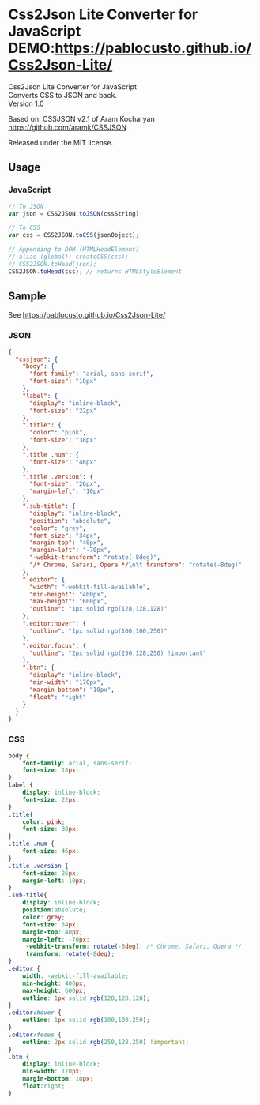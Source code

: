 # Css2Json Lite Converter for JavaScript  DEMO:https://pablocusto.github.io/Css2Json-Lite/

Css2Json Lite Converter for JavaScript  
Converts CSS to JSON and back.  
Version 1.0

Based on: CSSJSON v2.1 of Aram Kocharyan https://github.com/aramk/CSSJSON 

Released under the MIT license.

## Usage

### JavaScript
```javascript
// To JSON
var json = CSS2JSON.toJSON(cssString);

// To CSS
var css = CSS2JSON.toCSS(jsonObject);

// Appending to DOM (HTMLHeadElement)
// alias (global): createCSS(css);
// CSS2JSON.toHead(json);
CSS2JSON.toHead(css); // returns HTMLStyleElement
```

## Sample

See https://pablocusto.github.io/Css2Json-Lite/

### JSON

```json
{
  "cssjson": {
    "body": {
      "font-family": "arial, sans-serif",
      "font-size": "18px"
    },
    "label": {
      "display": "inline-block",
      "font-size": "22px"
    },
    ".title": {
      "color": "pink",
      "font-size": "38px"
    },
    ".title .num": {
      "font-size": "46px"
    },
    ".title .version": {
      "font-size": "26px",
      "margin-left": "10px"
    },
    ".sub-title": {
      "display": "inline-block",
      "position": "absolute",
      "color": "grey",
      "font-size": "34px",
      "margin-top": "40px",
      "margin-left": "-70px",
      "-webkit-transform": "rotate(-8deg)",
      "/* Chrome, Safari, Opera */\n\t transform": "rotate(-8deg)"
    },
    ".editor": {
      "width": "-webkit-fill-available",
      "min-height": "400px",
      "max-height": "600px",
      "outline": "1px solid rgb(128,128,128)"
    },
    ".editor:hover": {
      "outline": "1px solid rgb(100,100,250)"
    },
    ".editor:focus": {
      "outline": "2px solid rgb(250,128,250) !important"
    },
    ".btn": {
      "display": "inline-block",
      "min-width": "170px",
      "margin-bottom": "10px",
      "float": "right"
    }
  }
}
```

### CSS

```css
body {
	font-family: arial, sans-serif;
	font-size: 18px;
}
label {
	display: inline-block;
	font-size: 22px;
}
.title{
	color: pink;
	font-size: 38px;
}
.title .num {
	font-size: 46px;
}
.title .version {
	font-size: 26px;
	margin-left: 10px;
}
.sub-title{
	display: inline-block;
	position:absolute;
	color: grey;
	font-size: 34px;
	margin-top: 40px;
	margin-left: -70px;
	 -webkit-transform: rotate(-8deg); /* Chrome, Safari, Opera */
	 transform: rotate(-8deg);
}
.editor {
	width: -webkit-fill-available;
	min-height: 400px;
	max-height: 600px;
	outline: 1px solid rgb(128,128,128);
}
.editor:hover {
	outline: 1px solid rgb(100,100,250);
}
.editor:focus {
	outline: 2px solid rgb(250,128,250) !important;
}
.btn {
	display: inline-block;
	min-width: 170px;
	margin-bottom: 10px;
	float:right;
}
```
